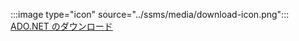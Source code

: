 :::image type="icon" source="../ssms/media/download-icon.png"::: [ADO.NET のダウンロード](../connect/sql-connection-libraries.md#anchor-20-drivers-relational-access)
